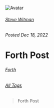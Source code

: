 ![Avatar](/assets/images/steve-50.png)

###### [Steve Witman](https://stevewitman.com)
###### Posted Dec 18, 2022

# Forth Post

###### [Forth](https://angular.io)

###### [All Tags](https://angular.io)

> Forth Post